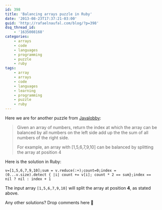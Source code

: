 ```yaml
---
id: 398
title: 'Balancing arrays puzzle in Ruby'
date: '2013-08-23T17:37:21-03:00'
guid: 'http://rafaelnaufal.com/blog/?p=398'
dsq_thread_id:
    - '1635008168'
categories:
    - arrays
    - code
    - languages
    - programming
    - puzzle
    - ruby
tags:
    - array
    - arrays
    - code
    - languages
    - learning
    - programming
    - puzzle
    - ruby
---
```


Here we are for another puzzle from [Javalobby](http://java.dzone.com/articles/thursday-code-puzzler-12):

> Given an array of numbers, return the index at which the array can be balanced by all numbers on the left side add up the the sum of all numbers of the right side.
> 
> For example, an array with \[1,5,6,7,9,10\] can be balanced by splitting the array at position 4

Here is the solution in Ruby:

```
v=[1,5,6,7,9,10];sum = v.reduce(:+);count=0;index = (0...v.size).detect { |i| count += v[i]; count * 2 == sum};index == nil ? nil : index + 1
```

The input array `[1,5,6,7,9,10]` will split the array at position **4**, as stated above.

Any other solutions? Drop comments here 🙂